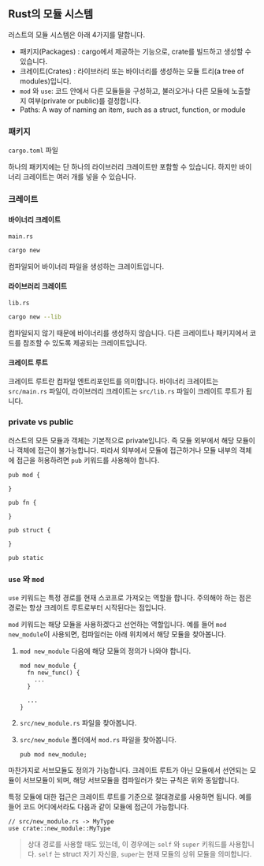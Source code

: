 ## Rust의 모듈 시스템

러스트의 모듈 시스템은 아래 4가지를 말합니다.

- 패키지(Packages) : cargo에서 제공하는 기능으로, crate를 빌드하고 생성할 수 있습니다.
- 크레이트(Crates) : 라이브러리 또는 바이너리를 생성하는 모듈 트리(a tree of modules)입니다.
- `mod` 와 `use`: 코드 안에서 다른 모듈들을 구성하고, 불러오거나 다른 모듈에 노출할 지 여부(private or public)를 결정합니다.
- Paths: A way of naming an item, such as a struct, function, or module

### 패키지

`cargo.toml` 파일

하나의 패키지에는 단 하나의 라이브러리 크레이트만 포함할 수 있습니다. 하지만 바이너리 크레이트는 여러 개를 넣을 수 있습니다.

### 크레이트

#### 바이너리 크레이트

`main.rs`

```bash
cargo new
```

컴파일되어 바이너리 파일을 생성하는 크레이트입니다.

#### 라이브러리 크레이트

`lib.rs`

```bash
cargo new --lib
```

컴파일되지 않기 때문에 바이너리를 생성하지 않습니다. 다른 크레이트나 패키지에서 코드를 참조할 수 있도록 제공되는 크레이트입니다.

#### 크레이트 루트

크레이트 루트란 컴파일 엔트리포인트를 의미합니다. 바이너리 크레이트는 `src/main.rs` 파일이, 라이브러리 크레이트는 `src/lib.rs` 파일이 크레이트 루트가 됩니다.

### private vs public

러스트의 모든 모듈과 객체는 기본적으로 private입니다. 즉 모듈 외부에서 해당 모듈이나 객체에 접근이 불가능합니다. 따라서 외부에서 모듈에 접근하거나 모듈 내부의 객체에 접근을 허용하려면 `pub` 키워드를 사용해야 합니다.

```rust,ignore
pub mod {

}

pub fn {

}

pub struct {

}

pub static
```

### `use` 와 `mod`

`use` 키워드는 특정 경로를 현재 스코프로 가져오는 역할을 합니다. 주의해야 하는 점은 경로는 항상 크레이트 루트로부터 시작된다는 점입니다.

`mod` 키워드는 해당 모듈을 사용하겠다고 선언하는 역할입니다. 예를 들어 `mod new_module`이 사용되면, 컴파일러는 아래 위치에서 해당 모듈을 찾아봅니다.

1. `mod new_module` 다음에 해당 모듈의 정의가 나와야 합니다.

   ```rust,ignore
   mod new_module {
     fn new_func() {
       ...
     }

     ...
   }
   ```

2. `src/new_module.rs` 파일을 찾아봅니다.
3. `src/new_module` 폴더에서 `mod.rs` 파일을 찾아봅니다.

   ```rust,ignore
   pub mod new_module;
   ```

마찬가지로 서브모듈도 정의가 가능합니다. 크레이트 루트가 아닌 모듈에서 선언되는 모듈이 서브모듈이 되며, 해당 서브모듈을 컴파일러가 찾는 규칙은 위와 동일합니다.

특정 모듈에 대한 접근은 크레이트 루트를 기준으로 절대경로를 사용하면 됩니다. 예를 들어 코드 어디에서라도 다음과 같이 모듈에 접근이 가능합니다.

```rust,ignore
// src/new_module.rs -> MyType
use crate::new_module::MyType
```

> 상대 경로를 사용할 때도 있는데, 이 경우에는 `self` 와 `super` 키워드를 사용합니다. `self` 는 struct 자기 자신을, `super`는 현재 모듈의 상위 모듈을 의미합니다.

